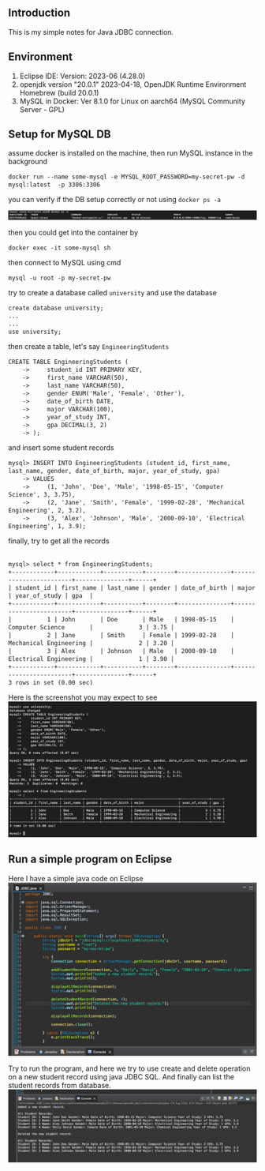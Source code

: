 ## Introduction

This is my simple notes for Java JDBC connection.

## Environment

1. Eclipse IDE: Version: 2023-06 (4.28.0)
2. openjdk version "20.0.1" 2023-04-18, OpenJDK Runtime Environment Homebrew (build 20.0.1)
3. MySQL in Docker: Ver 8.1.0 for Linux on aarch64 (MySQL Community Server - GPL)

## Setup for MySQL DB

assume docker is installed on the machine, then run MySQL instance in the background

```
docker run --name some-mysql -e MYSQL_ROOT_PASSWORD=my-secret-pw -d mysql:latest  -p 3306:3306
```

you can verify if the DB setup correctly or not using `docker ps -a`

<img src="diagram/diagram-1.jpg"/>

then you could get into the container by

```
docker exec -it some-mysql sh
```

then connect to MySQL using cmd

```
mysql -u root -p my-secret-pw
```

try to create a database called `university` and use the database

```
create database university;
...
...
use university;
```

then create a table, let's say `EngineeringStudents`

```
CREATE TABLE EngineeringStudents (
    ->     student_id INT PRIMARY KEY,
    ->     first_name VARCHAR(50),
    ->     last_name VARCHAR(50),
    ->     gender ENUM('Male', 'Female', 'Other'),
    ->     date_of_birth DATE,
    ->     major VARCHAR(100),
    ->     year_of_study INT,
    ->     gpa DECIMAL(3, 2)
    -> );
```

and insert some student records

```
mysql> INSERT INTO EngineeringStudents (student_id, first_name, last_name, gender, date_of_birth, major, year_of_study, gpa)
    -> VALUES
    ->     (1, 'John', 'Doe', 'Male', '1998-05-15', 'Computer Science', 3, 3.75),
    ->     (2, 'Jane', 'Smith', 'Female', '1999-02-28', 'Mechanical Engineering', 2, 3.2),
    ->     (3, 'Alex', 'Johnson', 'Male', '2000-09-10', 'Electrical Engineering', 1, 3.9);
```

finally, try to get all the records

```

mysql> select * from EngineeringStudents;
+------------+------------+-----------+--------+---------------+------------------------+---------------+------+
| student_id | first_name | last_name | gender | date_of_birth | major                  | year_of_study | gpa  |
+------------+------------+-----------+--------+---------------+------------------------+---------------+------+
|          1 | John       | Doe       | Male   | 1998-05-15    | Computer Science       |             3 | 3.75 |
|          2 | Jane       | Smith     | Female | 1999-02-28    | Mechanical Engineering |             2 | 3.20 |
|          3 | Alex       | Johnson   | Male   | 2000-09-10    | Electrical Engineering |             1 | 3.90 |
+------------+------------+-----------+--------+---------------+------------------------+---------------+------+
3 rows in set (0.00 sec)

```

Here is the screenshot you may expect to see
<img src="diagram/diagram-2.jpg"/>

## Run a simple program on Eclipse

Here I have a simple java code on Eclipse
<img src="diagram/diagram-3.jpg"/>

Try to run the program, and here we try to use create and delete operation on a new student record using java JDBC SQL. And finally can list the student records from database.
<img src="diagram/diagram-4.jpg"/>
